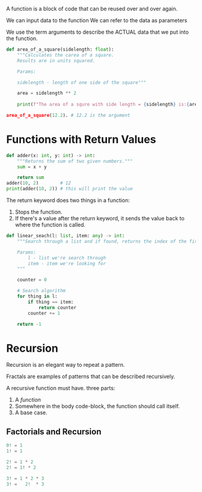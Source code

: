 A function is a block of code that can be reused over and over again.

We can input data to the function
We can refer to the data as parameters

We use the term arguments to describe the ACTUAL data that we put into the function.

```python
def area_of_a_square(sidelength: float):
	"""Calculates the carea of a square.
	Results are in units squared.

	Params:

	sidelength - length of one side of the square"""

	area = sidelength ** 2
	
	print(f"The area of a squre with side length = {sidelength} is:{area} square units"")

area_of_a_square(12.2). # 12.2 is the argument
```




# Functions with Return Values


```python
def adder(x: int, y: int) -> int:
	"""Returns the sum of two given numbers."""
	sum = x + y

	return sum
adder(10, 2)        # 12
print(adder(10, 2)) # this will print the value
```


The return keyword does two things in a function:

1. Stops the function.
2. If there's a value after the return keyword, it sends the value back to where the function is called.

```python
def linear_seach(l: list, item: any) -> int:
	"""Search through a list and if found, returns the index of the first occuence of the item.

	Params:
		l - list we're search through
		item - item we're looking for
	"""

	counter = 0

	# Search algorithm
	for thing in l:
		if thing == item:
			return counter
		counter += 1

	return -1
```


# Recursion

Recursion is an elegant way to repeat a pattern.

Fractals are examples of patterns that can be described recursively.

A recursive function must have. three parts:

1. A *function*
2. Somewhere in the body code-block, the function should call itself.
3. A base case.


## Factorials and Recursion

```python
0! = 1
1! = 1

2! = 1 * 2
2! = 1! * 2

3! = 1 * 2 * 3
3! =   2!  * 3
```



